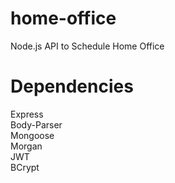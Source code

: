 # home-office
Node.js API to Schedule Home Office  

# Dependencies
Express  
Body-Parser  
Mongoose  
Morgan  
JWT  
BCrypt  